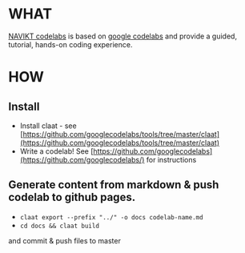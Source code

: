 # WHAT

[NAVIKT codelabs](https://navikt.github.io/codelabs/) is based on [google codelabs](https://codelabs.developers.google.com/) and provide a guided, tutorial, hands-on coding experience.

# HOW

## Install 

* Install claat - see [https://github.com/googlecodelabs/tools/tree/master/claat](https://github.com/googlecodelabs/tools/tree/master/claat)
* Write a codelab! See [https://github.com/googlecodelabs](https://github.com/googlecodelabs/) for instructions

## Generate content from markdown & push codelab to github pages. 

* `claat export --prefix "../" -o docs codelab-name.md` 
* `cd docs && claat build` 

and commit & push files to master